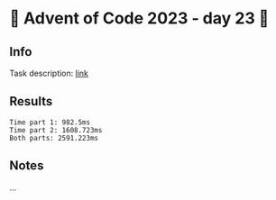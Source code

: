 # 🎄 Advent of Code 2023 - day 23 🎄

## Info

Task description: [link](https://adventofcode.com/2023/day/23)

## Results

```
Time part 1: 982.5ms
Time part 2: 1608.723ms
Both parts: 2591.223ms
```

## Notes

...